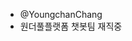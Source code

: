 - @YoungchanChang
- 원더풀플랫폼 챗봇팀 재직중

<!---
YoungchanChang/YoungchanChang is a ✨ special ✨ repository because its `README.md` (this file) appears on your GitHub profile.
You can click the Preview link to take a look at your changes.
--->
